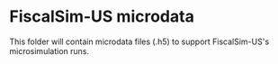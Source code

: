 # FiscalSim-US microdata

This folder will contain microdata files (.h5) to support FiscalSim-US's microsimulation runs.
